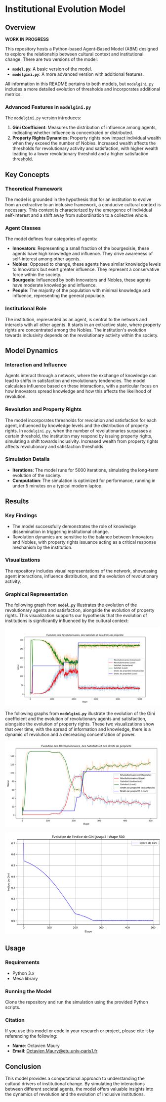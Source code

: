 # Institutional Evolution Model

## Overview

**WORK IN PROGRESS**

This repository hosts a Python-based Agent-Based Model (ABM) designed to explore the relationship between cultural context and institutional change. There are two versions of the model:

- **`model.py`**: A basic version of the model.
- **`modelgini.py`**: A more advanced version with additional features.

All information in this README pertains to both models, but `modelgini.py` includes a more detailed evolution of thresholds and incorporates additional metrics.

### Advanced Features in `modelgini.py`
The `modelgini.py` version introduces:
1. **Gini Coefficient**: Measures the distribution of influence among agents, indicating whether influence is concentrated or distributed.
2. **Property Rights Dynamics**: Property rights now impact individual wealth when they exceed the number of Nobles. Increased wealth affects the thresholds for revolutionary activity and satisfaction, with higher wealth leading to a lower revolutionary threshold and a higher satisfaction threshold.

## Key Concepts

### Theoretical Framework
The model is grounded in the hypothesis that for an institution to evolve from an extractive to an inclusive framework, a conducive cultural context is necessary. This context is characterized by the emergence of individual self-interest and a shift away from subordination to a collective whole.

### Agent Classes
The model defines four categories of agents:
- **Innovators**: Representing a small fraction of the bourgeoisie, these agents have high knowledge and influence. They drive awareness of self-interest among other agents.
- **Nobles**: Opposed to change, these agents have similar knowledge levels to Innovators but exert greater influence. They represent a conservative force within the society.
- **Bourgeois**: Influenced by both Innovators and Nobles, these agents have moderate knowledge and influence.
- **People**: The majority of the population with minimal knowledge and influence, representing the general populace.

### Institutional Role
The institution, represented as an agent, is central to the network and interacts with all other agents. It starts in an extractive state, where property rights are concentrated among the Nobles. The institution's evolution towards inclusivity depends on the revolutionary activity within the society.

## Model Dynamics

### Interaction and Influence
Agents interact through a network, where the exchange of knowledge can lead to shifts in satisfaction and revolutionary tendencies. The model calculates influence based on these interactions, with a particular focus on how Innovators spread knowledge and how this affects the likelihood of revolution.

### Revolution and Property Rights
The model incorporates thresholds for revolution and satisfaction for each agent, influenced by knowledge levels and the distribution of property rights. In `modelgini.py`, when the number of revolutionaries surpasses a certain threshold, the institution may respond by issuing property rights, simulating a shift towards inclusivity. Increased wealth from property rights affects revolutionary and satisfaction thresholds.

### Simulation Details
- **Iterations**: The model runs for 5000 iterations, simulating the long-term evolution of the society.
- **Computation**: The simulation is optimized for performance, running in under 5 minutes on a typical modern laptop.

## Results

### Key Findings
- The model successfully demonstrates the role of knowledge dissemination in triggering institutional change.
- Revolution dynamics are sensitive to the balance between Innovators and Nobles, with property rights issuance acting as a critical response mechanism by the institution.

### Visualizations
The repository includes visual representations of the network, showcasing agent interactions, influence distribution, and the evolution of revolutionary activity.

### Graphical Representation
The following graph from **`model.py`** illustrates the evolution of the revolutionary agents and satisfaction, alongside the evolution of property rights. This visualization supports our hypothesis that the evolution of institutions is significantly influenced by the cultural context:

![Graph of Evolution **`model.py`**](Results/trilpetterevosatis_step_4999.png)

The following graphs from **`modelgini.py`** illustrate the evolution of the Gini coefficient and the evolution of revolutionary agents and satisfaction, alongside the evolution of property rights. These two visualizations show that over time, with the spread of information and knowledge, there is a dynamic of revolution and a decreasing concentration of power.

![Graph of Evolution **`modelgini.py`**](Results/EvolutionToutGINI.png)

![Graph of Gini](Results/GINI.png)

## Usage

### Requirements
- Python 3.x
- Mesa library

### Running the Model
Clone the repository and run the simulation using the provided Python scripts.

### Citation
If you use this model or code in your research or project, please cite it by referencing the following:
- **Name**: Octavien Maury
- **Email**: Octavien.Maury@etu.univ-paris1.fr

## Conclusion

This model provides a computational approach to understanding the cultural drivers of institutional change. By simulating the interactions between different societal agents, the model offers valuable insights into the dynamics of revolution and the evolution of inclusive institutions.
